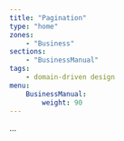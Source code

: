 ```yaml
---
title: "Pagination"
type: "home"
zones:
    - "Business"
sections:
    - "BusinessManual"
tags:
    - domain-driven design
menu:
    BusinessManual:
        weight: 90
---
```


...